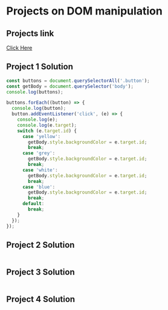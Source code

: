 # Projects on DOM manipulation

## Projects link
[Click Here](https://stackblitz.com/edit/dom-project-chaiaurcode-tieeuk?file=1-colorChanger%2Fchaiaurcode.js)

## Project 1 Solution
```javascript
const buttons = document.querySelectorAll('.button');
const getBody = document.querySelector('body');
console.log(buttons);

buttons.forEach((button) => {
  console.log(button);
  button.addEventListener('click', (e) => {
    console.log(e);
    console.log(e.target);
    switch (e.target.id) {
      case 'yellow':
        getBody.style.backgroundColor = e.target.id;
        break;
      case 'grey':
        getBody.style.backgroundColor = e.target.id;
        break;
      case 'white':
        getBody.style.backgroundColor = e.target.id;
        break;
      case 'blue':
        getBody.style.backgroundColor = e.target.id;
        break;
      default:
        break;
    }
  });
});

```
## Project 2 Solution
``` javascript
```
## Project 3 Solution
``` javascript
```
## Project 4 Solution
``` javascript
```